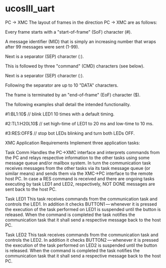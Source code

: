 # ucosIII_uart
PC → XMC
The layout of frames in the direction PC → XMC are as follows:


Every frame starts with a "start-of-frame" (SoF) character (#).

A message identifier (MID) that is simply an increasing number that wraps after 99 messages were sent (1-99).

Next is a separator (SEP) character (:).

This is followed by three "command" (CMD) characters (see below).

Next is a separator (SEP) character (:).

Following the separator are up to 10 "DATA" characters.

The frame is terminated by an "end-of-frame" (EoF) character ($).

The following examples shall detail the intended functionality.

#1:BL1:10$          // blink LED1 10 times with a default timing.

#2:TL1:H20L10$      // set high-time of LED1 to 20 ms and low-time to 10 ms.

#3:RES:OFF$         // stop bot LEDs blinking and turn both LEDs OFF.

XMC Application Requirements
Implement three application tasks:

Task Comm
Handles the PC→XMC interface and interprets commands from the PC and relays respective information to the other tasks using some message queue and/or mailbox system. In turn the communication task receives messages from the other tasks via its task message queue (or similar means) and sends them via the XMC→PC interface to the remote host PC.
In case a RES command is received and there are ongoing tasks executing by task LED1 and LED2, respectively, NOT DONE messages are sent back to the host PC.

Task LED1
This task receives commands from the communication task and controls the LED1. In addition it checks BUTTON1 — whenever it is pressed the execution of the task performed on LED1 is suspended until the button is released. When the command is completed the task notifies the communication task that it shall send a respective message back to the host PC.

Task LED2
This task receives commands from the communication task and controls the LED2. In addition it checks BUTTON2 — whenever it is pressed the execution of the task performed on LED2 is suspended until the button is released. When the command is completed the task notifies the communication task that it shall send a respective message back to the host PC.
